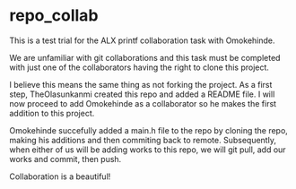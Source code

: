# repo_collab
This is a test trial for the ALX printf collaboration task with Omokehinde.


We are unfamiliar with git collaborations and this task must be completed with just one of the collaborators having the right to clone this project.

I believe this means the same thing as not forking the project. As a first step, TheOlasunkanmi created this repo and added a README file. I will now proceed to add Omokehinde as a collaborator so he makes the first addition to this project.

Omokehinde succefully added a main.h file to the repo by cloning the repo, making his additions and then commiting back to remote. Subsequently, when either of us will be adding works to this repo, we will git pull, add our works and commit, then push.

Collaboration is a beautiful!
